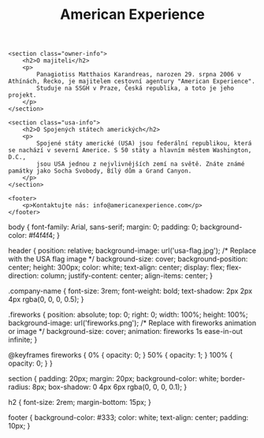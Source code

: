 <!DOCTYPE html>
<html lang="cs">
<head>
    <meta charset="UTF-8">
    <meta name="viewport" content="width=device-width, initial-scale=1.0">
    <title>American Experience - Cestovní Agentura</title>
    <link rel="stylesheet" href="styles.css">
</head>
<body>
    <header>
        <div class="header-background">
            <h1 class="company-name">American Experience</h1>
            <div class="fireworks"></div>
        </div>
    </header>

    <section class="owner-info">
        <h2>O majiteli</h2>
        <p>
            Panagiotiss Matthaios Karandreas, narozen 29. srpna 2006 v Athínách, Řecko, je majitelem cestovní agentury "American Experience".
            Studuje na SSGH v Praze, Česká republika, a toto je jeho projekt.
        </p>
    </section>

    <section class="usa-info">
        <h2>O Spojených státech amerických</h2>
        <p>
            Spojené státy americké (USA) jsou federální republikou, která se nachází v severní Americe. S 50 státy a hlavním městem Washington, D.C.,
            jsou USA jednou z nejvlivnějších zemí na světě. Znáte známé památky jako Socha Svobody, Bílý dům a Grand Canyon.
        </p>
    </section>

    <footer>
        <p>Kontaktujte nás: info@americanexperience.com</p>
    </footer>
</body>
</html>
body {
    font-family: Arial, sans-serif;
    margin: 0;
    padding: 0;
    background-color: #f4f4f4;
}

header {
    position: relative;
    background-image: url('usa-flag.jpg'); /* Replace with the USA flag image */
    background-size: cover;
    background-position: center;
    height: 300px;
    color: white;
    text-align: center;
    display: flex;
    flex-direction: column;
    justify-content: center;
    align-items: center;
}

.company-name {
    font-size: 3rem;
    font-weight: bold;
    text-shadow: 2px 2px 4px rgba(0, 0, 0, 0.5);
}

.fireworks {
    position: absolute;
    top: 0;
    right: 0;
    width: 100%;
    height: 100%;
    background-image: url('fireworks.png'); /* Replace with fireworks animation or image */
    background-size: cover;
    animation: fireworks 1s ease-in-out infinite;
}

@keyframes fireworks {
    0% { opacity: 0; }
    50% { opacity: 1; }
    100% { opacity: 0; }
}

section {
    padding: 20px;
    margin: 20px;
    background-color: white;
    border-radius: 8px;
    box-shadow: 0 4px 6px rgba(0, 0, 0, 0.1);
}

h2 {
    font-size: 2rem;
    margin-bottom: 15px;
}

footer {
    background-color: #333;
    color: white;
    text-align: center;
    padding: 10px;
}
